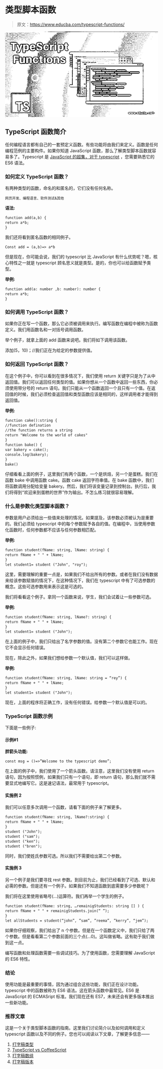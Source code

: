 # 类型脚本函数

> 原文：<https://www.educba.com/typescript-functions/>

![TypeScript Functions](img/97d1ae5483f59f0a881d82b42d05934f.png)



## TypeScript 函数简介

任何编程语言都有自己的一套预定义函数。有些功能将由我们来定义。函数是任何编程范例的主要构件。如果你知道 JavaScript 函数，那么了解类型脚本函数就容易多了。Typescript 是 [JavaScript 的超集，对于 typescript](https://www.educba.com/typescript-vs-javascript/) ，您需要熟悉它的 ES6 语法。

### 如何定义 TypeScript 函数？

有两种类型的函数，命名的和匿名的，它们没有任何名称。

<small>网页开发、编程语言、软件测试&其他</small>

**语法:**

```
function add(a,b) {
return a*b;
}
```

我们还将看到匿名函数的相同例子。

```
Const add = (a,b)=> a*b
```

但是现在，你可能会说，我们的 typescript 比 JavaScript 有什么优势呢？嗯，核心特性之一就是 typescript 顾名思义就是类型。是的，你也可以给函数赋予类型。

**举例:**

```
function add(a: number ,b: number): number {
return a*b;
}
```

### 如何调用 TypeScript 函数？

如果你正在写一个函数，那么它必须被调用来执行。编写函数在编程中被称为函数定义。我们用函数名和一对括号调用函数。

举个例子，就拿上面的 add 函数来说吧。我们将如下调用该函数。

添加(5，10)；//我们正在为给定的参数提供值。

### 如何返回 TypeScript 函数？

在这个例子中，你可以看到在很多情况下，我们使用 return 关键字只是为了从中返回值。我们可以返回任何类型的值。如果你想从一个函数中返回一些东西，你必须使用带分号的 return 语句。我们只能从一个函数返回一个且只有一个值。在返回值的时候，我们必须检查返回值和类型函数应该是相同的，这样调用者才能得到返回值。

**举例:**

```
function cake():string {
//function defination
//the function returns a string
return "Welcome to the world of cakes"
}
function bake() {
var bakery = cake();
console.log(bakery);
}
bake()
```

仔细看看上面的例子，这里我们有两个函数，一个是烘焙，另一个是蛋糕。我们在函数 bake 中调用函数 cake。函数 cake 返回字符串值。在 bake 函数中，我们将函数调用分配给变量 bakery。然后，我们将该变量记录到控制台。执行后，我们将得到“欢迎来到蛋糕的世界”作为输出。不怎么练习就很容易理解。

### 什么是参数化类型脚本函数？

参数是用户必须给出一些值来处理的情况。如果提及，该参数必须被认为是重要的。我们必须给 typescript 中的每个参数赋予各自的值。在编程中，当使用参数化函数时，任何参数都不应该与任何参数相匹配。

**举例:**

```
function student(fName: string, lName: string) {
return fName + " " + lName;
}
let student1= student ("John", "roy");
```

这里，需要理解的重要一点是，如果我们不给出所有的参数。或者在我们没有数据来给该参数赋值的情况下，在这种情况下，我们在 typescript 中有了可选参数的概念。这些可选参数用来表示这是可选的。

我们将看看这个例子。拿同一个函数来说，学生，我们会试着让一些参数可选。

**举例:**

```
function student(fName: string, lName?: string) {
return fName + " " + lName;
}
let student1= student ("John");
```

在上面的例子中，我们只给出了名字参数的值。没有第二个参数它也能工作。现在它不会显示任何错误。

现在，除此之外，如果我们想给参数一个默认值，我们可以这样做。

**举例:**

```
function student(fName: string, lName: string = “rey”) {
return fName + " " + lName;
}
let student1= student ("John");
```

现在，上面的程序将正确工作，没有任何错误。给参数一个默认值是可以的。

### TypeScript 函数示例

下面是一些例子:

#### 示例#1

**胖箭头功能:**

```
const msg = ()=>”Welcome to the typescript demo”;
```

在上面的例子中，我们使用了一个箭头函数。请注意，这里我们没有使用 return 语句，因为按照惯例，如果我们只有一个语句，即 return 语句，那么我们就不需要显式地编写它。这是速记语法，最常用于 typescript。

#### 实施例 2

我们可以任意多次调用一个函数，请看下面的例子来了解更多。

```
function student(fName: string, lName?:string) {
return fName + " " + lName;
}
student ("John");
student ("sam");
student ("ken");
student ("bren");
```

同时，我们使姓氏参数可选。所以我们不需要给出第二个参数。

#### 实施例 3

另一个例子是我们要寻找 rest 参数。到目前为止，我们已经看到了可选、默认和必需的参数。但是还有一个例子。如果我们不知道函数到底需要多少参数呢？

我们将在这里使用省略号(…)运算符。我们再举一个学生的例子。

```
function student(fName: string, …remainigStudents: string [] ) {
return fName + " " + remainigStudents.join(“ ”);
}
let allStudents = student(“john”, ”sam”, ”reema”, ”kerry”, “jem”);
```

如果你仔细观察，我们给出了 n 个参数。但是在一个函数定义中，我们只给了两个参数。但是看看第二个参数前面的三个点(…0)。这叫做省略。这有助于我们做到这一点。

编写函数和处理函数需要一些调试技巧。为了使用函数，您需要理解 JavaScript 的 ES6 特性。

### 结论

使用功能是最重要的事情，因为通过组合这些功能，我们正在设计功能。typescript 中的函数被称为 ES6 语法。这在箭头函数中最常见。ES6 是 JavaScript 的 ECMASript 标准。我们现在还有 ES7，未来还会有更多版本推出一些新功能。

### 推荐文章

这是一个关于类型脚本函数的指南。这里我们讨论简介以及如何调用和定义 typescript 函数以及不同的例子。您也可以阅读以下文章，了解更多信息——

1.  [打字稿类型](https://www.educba.com/typescript-types/)
2.  [TypeScript vs CoffeeScript](https://www.educba.com/typescript-vs-coffeescript/)
3.  [打字稿数组](https://www.educba.com/typescript-array/)
4.  [打字稿版本](https://www.educba.com/typescript-versions/)





